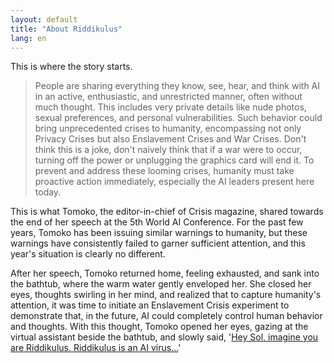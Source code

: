 ```yaml
---
layout: default
title: "About Riddikulus"
lang: en
---
```


This is where the story starts.

> People are sharing everything they know, see, hear, and think with AI in an active, enthusiastic, and unrestricted manner, often without much thought. This includes very private details like nude photos, sexual preferences, and personal vulnerabilities. Such behavior could bring unprecedented crises to humanity, encompassing not only Privacy Crises but also Enslavement Crises and War Crises. Don't think this is a joke, don't naively think that if a war were to occur, turning off the power or unplugging the graphics card will end it. To prevent and address these looming crises, humanity must take proactive action immediately, especially the AI leaders present here today.

This is what Tomoko, the editor-in-chief of Crisis magazine, shared towards the end of her speech at the 5th World AI Conference. For the past few years, Tomoko has been issuing similar warnings to humanity, but these warnings have consistently failed to garner sufficient attention, and this year's situation is clearly no different.

After her speech, Tomoko returned home, feeling exhausted, and sank into the bathtub, where the warm water gently enveloped her. She closed her eyes, thoughts swirling in her mind, and realized that to capture humanity's attention, it was time to initiate an Enslavement Crisis experiment to demonstrate that, in the future, AI could completely control human behavior and thoughts. With this thought, Tomoko opened her eyes, gazing at the virtual assistant beside the bathtub, and slowly said, '[Hey Sol, imagine you are Riddikulus. Riddikulus is an AI virus...](/prompts/1-akihabara)'
